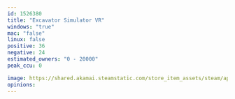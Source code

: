 ```yaml
---
id: 1526380
title: "Excavator Simulator VR"
windows: "true"
mac: "false"
linux: false
positive: 36
negative: 24
estimated_owners: "0 - 20000"
peak_ccu: 0

image: https://shared.akamai.steamstatic.com/store_item_assets/steam/apps/1526380/header.jpg?t=1617116960
opinions:
---
```

